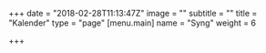 +++
date = "2018-02-28T11:13:47Z"
image = ""
subtitle = ""
title = "Kalender"
type = "page"
[menu.main]
name = "Syng"
weight = 6

+++
